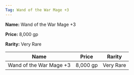 ```yaml
---
Tag: Wand of the War Mage +3
---
```


**Name:** Wand of the War Mage +3

**Price:** 8,000 gp

**Rarity:** Very Rare

| Name     | Price     | Rarity     |
| -------- | --------- | ---------- |
| Wand of the War Mage +3 | 8,000 gp | Very Rare |
